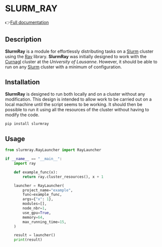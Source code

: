 # SLURM_RAY

👉[Full documentation](https://henri-jamet.vercel.app/cards/documentation/slurm-ray/slurm-ray/)

## Description

**SlurmRay** is a module for effortlessly distributing tasks on a [Slurm](https://slurm.schedmd.com/) cluster using the [Ray](https://ray.io/) library. **SlurmRay** was initially designed to work with the [Curnagl](https://wiki.unil.ch/ci/books/high-performance-computing-hpc/page/curnagl) cluster at the *University of Lausanne*. However, it should be able to run on any [Slurm](https://slurm.schedmd.com/) cluster with a minimum of configuration.

## Installation

**SlurmRay** is designed to run both locally and on a cluster without any modification. This design is intended to allow work to be carried out on a local machine until the script seems to be working. It should then be possible to run it using all the resources of the cluster without having to modify the code.

```bash
pip install slurmray
```

## Usage

```python
from slurmray.RayLauncher import RayLauncher

if __name__ == "__main__":
    import ray

    def example_func(x):
        return ray.cluster_resources(), x + 1

    launcher = RayLauncher(
        project_name="example",
        func=example_func,
        args={"x": 1},
        modules=[],
        node_nbr=1,
        use_gpu=True,
        memory=64,
        max_running_time=15,
    )

    result = launcher()
    print(result)
```
